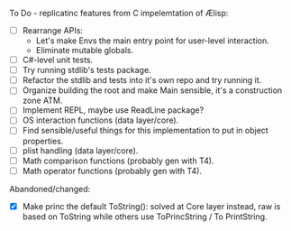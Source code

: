 To Do - replicatinc features from C impelemtation of Ælisp:
- [ ] Rearrange APIs:
  - Let's make Envs the main entry point for user-level interaction.
  - Eliminate mutable globals.
- [ ] C#-level unit tests.
- [ ] Try running stdlib's tests package.
- [ ] Refactor the stdlib and tests into it's own repo and try running it.
- [ ] Organize building the root and make Main sensible, it's a construction zone ATM.
- [ ] Implement REPL, maybe use ReadLine package?
- [ ] OS interaction functions (data layer/core).
- [ ] Find sensible/useful things for this implementation to put in object properties.
- [ ] plist handling (data layer/core).
- [ ] Math comparison functions (probably gen with T4).
- [ ] Math operator functions (probably gen with T4).

Abandoned/changed:
- [x] Make princ the default ToString(): solved at Core layer instead, raw is based on ToString while others use ToPrincString / To PrintString.
